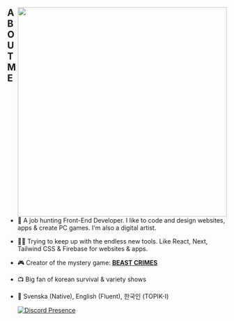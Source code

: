<div>
  <img align="right" height="480" src="https://i.imgur.com/fOIAeij.png">
  <h2>ABOUT ME</h2>

- 🐧 A job hunting Front-End Developer. I like to code and design websites, apps & create PC games. I'm also a digital artist.
- 👨‍💻 Trying to keep up with the endless new tools. Like React, Next, Tailwind CSS & Firebase for websites & apps.
- 🎮 Creator of the mystery game: [**BEAST CRIMES**](https://www.beastcrimes.com/)
- 📺 Big fan of korean survival & variety shows
- 💬 Svenska (Native), English (Fluent), 한국인 (TOPIK-I)
  
  [![Discord Presence](https://lanyard.cnrad.dev/api/351263861103394817?idleMessage=(ノ▔∀▔)ノ彡┻━┻)](https://discord.com/users/351263861103394817)
</div>
